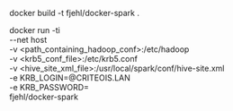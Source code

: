 docker build -t fjehl/docker-spark .

docker run -ti \
  --net host \
  -v <path_containing_hadoop_conf>:/etc/hadoop \
  -v <krb5_conf_file>:/etc/krb5.conf \
  -v <hive_site_xml_file>:/usr/local/spark/conf/hive-site.xml \
  -e KRB_LOGIN=<user>@CRITEOIS.LAN \
  -e KRB_PASSWORD=<password> \
  fjehl/docker-spark

